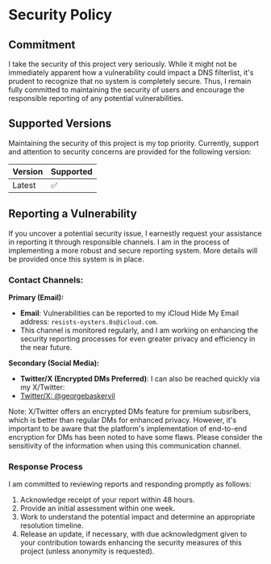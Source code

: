 # Security Policy

## Commitment
I take the security of this project very seriously. 
While it might not be immediately apparent how a vulnerability could impact a DNS filterlist, it's prudent to recognize that no system is completely secure. 
Thus, I remain fully committed to maintaining the security of users and encourage the responsible reporting of any potential vulnerabilities.

## Supported Versions

Maintaining the security of this project is my top priority. Currently, support and attention to security concerns are provided for the following version:

| Version | Supported          |
| ------- | ------------------ |
| Latest  | :white_check_mark: |

## Reporting a Vulnerability

If you uncover a potential security issue, I earnestly request your assistance in reporting it through responsible channels. 
I am in the process of implementing a more robust and secure reporting system. More details will be provided once this system is in place.

### Contact Channels:

**Primary (Email):**

- **Email**: Vulnerabilities can be reported to my iCloud Hide My Email address: `resists-oysters.0s@icloud.com`.
- This channel is monitored regularly, and I am working on enhancing the security reporting processes for even greater privacy and efficiency in the near future.

**Secondary (Social Media):**

- **Twitter/X (Encrypted DMs Preferred)**: I can also be reached quickly via my X/Twitter:
- [Twitter/X: @georgebaskervil](https://twitter.com/georgebaskervil)
    
Note: X/Twitter offers an encrypted DMs feature for premium subsribers, which is better than regular DMs for enhanced privacy.
However, it's important to be aware that the platform's implementation of end-to-end encryption for DMs has been noted to have some flaws.
Please consider the sensitivity of the information when using this communication channel.

### Response Process

I am committed to reviewing reports and responding promptly as follows:

1. Acknowledge receipt of your report within 48 hours.
2. Provide an initial assessment within one week.
3. Work to understand the potential impact and determine an appropriate resolution timeline.
4. Release an update, if necessary, with due acknowledgment given to your contribution towards enhancing the security measures of this project (unless anonymity is requested).
